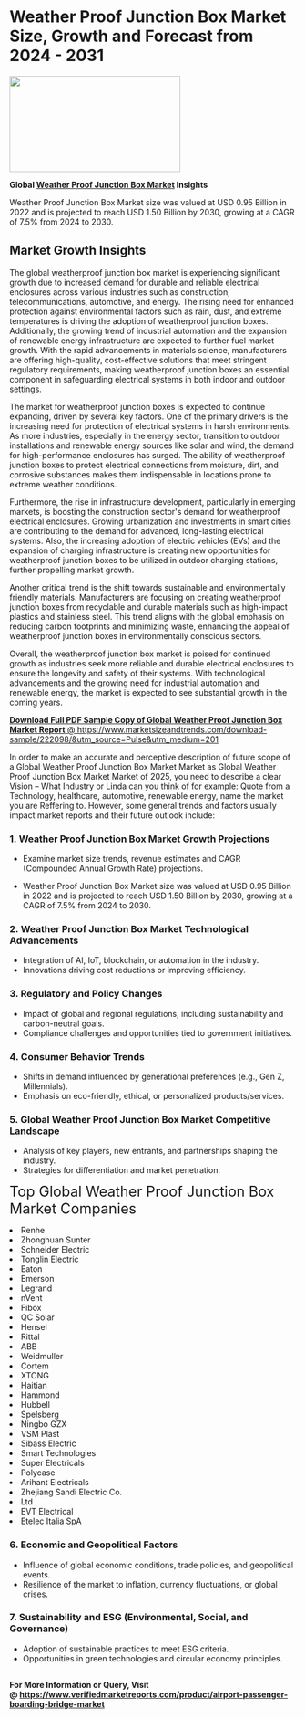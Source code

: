 <H1>Weather Proof Junction Box Market Size, Growth and Forecast from 2024 - 2031</H1><img class="aligncenter size-medium wp-image-584254" src="https://thirdeyenews.in/wp-content/uploads/2024/09/Global-Market-Research-300x168.jpeg" alt="" width="300" height="168" /><p><strong>Global&nbsp;<a href="https://www.marketsizeandtrends.com/download-sample/222098/&amp;utm_source=Pulse&amp;utm_medium=201">Weather Proof Junction Box Market</a> Insights</strong></p><p>Weather Proof Junction Box Market size was valued at USD 0.95 Billion in 2022 and is projected to reach USD 1.50 Billion by 2030, growing at a CAGR of 7.5% from 2024 to 2030.</p><p><h2>Market Growth Insights</h2> <p>The global weatherproof junction box market is experiencing significant growth due to increased demand for durable and reliable electrical enclosures across various industries such as construction, telecommunications, automotive, and energy. The rising need for enhanced protection against environmental factors such as rain, dust, and extreme temperatures is driving the adoption of weatherproof junction boxes. Additionally, the growing trend of industrial automation and the expansion of renewable energy infrastructure are expected to further fuel market growth. With the rapid advancements in materials science, manufacturers are offering high-quality, cost-effective solutions that meet stringent regulatory requirements, making weatherproof junction boxes an essential component in safeguarding electrical systems in both indoor and outdoor settings.</p> <p><a href="sample-download-link"></a></p> <p>The market for weatherproof junction boxes is expected to continue expanding, driven by several key factors. One of the primary drivers is the increasing need for protection of electrical systems in harsh environments. As more industries, especially in the energy sector, transition to outdoor installations and renewable energy sources like solar and wind, the demand for high-performance enclosures has surged. The ability of weatherproof junction boxes to protect electrical connections from moisture, dirt, and corrosive substances makes them indispensable in locations prone to extreme weather conditions.</p> <p>Furthermore, the rise in infrastructure development, particularly in emerging markets, is boosting the construction sector's demand for weatherproof electrical enclosures. Growing urbanization and investments in smart cities are contributing to the demand for advanced, long-lasting electrical systems. Also, the increasing adoption of electric vehicles (EVs) and the expansion of charging infrastructure is creating new opportunities for weatherproof junction boxes to be utilized in outdoor charging stations, further propelling market growth.</p> <p>Another critical trend is the shift towards sustainable and environmentally friendly materials. Manufacturers are focusing on creating weatherproof junction boxes from recyclable and durable materials such as high-impact plastics and stainless steel. This trend aligns with the global emphasis on reducing carbon footprints and minimizing waste, enhancing the appeal of weatherproof junction boxes in environmentally conscious sectors.</p> <p>Overall, the weatherproof junction box market is poised for continued growth as industries seek more reliable and durable electrical enclosures to ensure the longevity and safety of their systems. With technological advancements and the growing need for industrial automation and renewable energy, the market is expected to see substantial growth in the coming years.</p> <p><a href="get-more-link"></p><p><span class=""><strong>Download Full PDF Sample Copy of Global Weather Proof Junction Box Market Report</strong> @ <a href="https://www.marketsizeandtrends.com/download-sample/222098/&amp;utm_source=Pulse&amp;utm_medium=201" target="_blank">https://www.marketsizeandtrends.com/download-sample/222098/&amp;utm_source=Pulse&amp;utm_medium=201</a></span></p><p>In order to make an accurate and perceptive description of future scope of a Global&nbsp;Weather Proof Junction Box Market Market as Global&nbsp;Weather Proof Junction Box Market Market of 2025, you need to describe a clear Vision &ndash; What Industry or Linda can you think of for example: Quote from a Technology, healthcare, automotive, renewable energy, name the market you are Reffering to. However, some general trends and factors usually impact market reports and their future outlook include:</p><h3>1.&nbsp;<strong>Weather Proof Junction Box Market Growth Projections</strong></h3><ul><li>Examine market size trends, revenue estimates and CAGR (Compounded Annual Growth Rate) projections.</li><li><p>Weather Proof Junction Box Market size was valued at USD 0.95 Billion in 2022 and is projected to reach USD 1.50 Billion by 2030, growing at a CAGR of 7.5% from 2024 to 2030.</p></li></ul><h3>2.&nbsp;<strong>Weather Proof Junction Box Market Technological Advancements</strong></h3><ul><li>Integration of AI, IoT, blockchain, or automation in the industry.</li><li>Innovations driving cost reductions or improving efficiency.</li></ul><h3>3.&nbsp;<strong>Regulatory and Policy Changes</strong></h3><ul><li>Impact of global and regional regulations, including sustainability and carbon-neutral goals.</li><li>Compliance challenges and opportunities tied to government initiatives.</li></ul><h3>4.&nbsp;<strong>Consumer Behavior Trends</strong></h3><ul><li>Shifts in demand influenced by generational preferences (e.g., Gen Z, Millennials).</li><li>Emphasis on eco-friendly, ethical, or personalized products/services.</li></ul><h3>5.&nbsp;<strong>Global Weather Proof Junction Box Market Competitive Landscape</strong></h3><ul><li>Analysis of key players, new entrants, and partnerships shaping the industry.</li><li>Strategies for differentiation and market penetration.</li></ul><p data-pm-slice="1 1 []"><span style="color: inherit; font-family: inherit; font-size: 25px;">Top Global Weather Proof Junction Box Market Companies</span></p><div class="" data-test-id=""><p><li>Renhe</li><li> Zhonghuan Sunter</li><li> Schneider Electric</li><li> Tonglin Electric</li><li> Eaton</li><li> Emerson</li><li> Legrand</li><li> nVent</li><li> Fibox</li><li> QC Solar</li><li> Hensel</li><li> Rittal</li><li> ABB</li><li> Weidmuller</li><li> Cortem</li><li> XTONG</li><li> Haitian</li><li> Hammond</li><li> Hubbell</li><li> Spelsberg</li><li> Ningbo GZX</li><li> VSM Plast</li><li> Sibass Electric</li><li> Smart Technologies</li><li> Super Electricals</li><li> Polycase</li><li> Arihant Electricals</li><li> Zhejiang Sandi Electric Co.</li><li>Ltd</li><li> EVT Electrical</li><li> Etelec Italia SpA</li></p></div><h3>6.&nbsp;<strong>Economic and Geopolitical Factors</strong></h3><ul><li>Influence of global economic conditions, trade policies, and geopolitical events.</li><li>Resilience of the market to inflation, currency fluctuations, or global crises.</li></ul><h3>7.&nbsp;<strong>Sustainability and ESG (Environmental, Social, and Governance)</strong></h3><ul><li>Adoption of sustainable practices to meet ESG criteria.</li><li>Opportunities in green technologies and circular economy principles.</li></ul><h2><strong style="font-size: 14px;">For More Information or Query, Visit @&nbsp;</strong><a style="background-color: #ffffff; font-size: 14px;" href="https://www.marketsizeandtrends.com/report/weather-proof-junction-box-market/" target="_blank">https://www.verifiedmarketreports.com/product/airport-passenger-boarding-bridge-market</a></h2>
